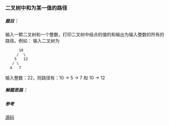 ### 二叉树中和为某一值的路径

##### 题目：

输入一颗二叉树和一个整数，打印二叉树中结点的值的和输出为输入整数的所有的路径。例如：
输入二叉树为

          10
         /  \
        5   12
       / \
      4   7

输入整数：22，则路径有：10 -> 5 -> 7 和 10 -> 12

##### 解题思路：


##### 参考

[源码](./Main.java)